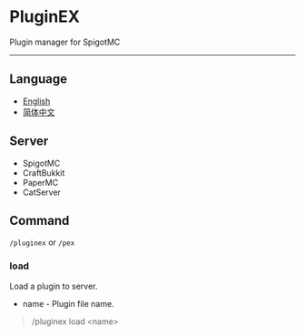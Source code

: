 # PluginEX

Plugin manager for SpigotMC

<hr>

## Language

* [English](README.md)
* [简体中文](README-zh-CN.md)

## Server

* SpigotMC
* CraftBukkit
* PaperMC
* CatServer

## Command

`/pluginex` or `/pex`

### load

<p>Load a plugin to server.</p>

* name - Plugin file name.

> /pluginex load \<name>
